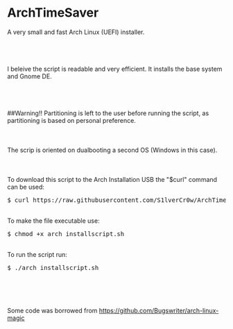 # ArchTimeSaver
A very small and fast Arch Linux (UEFI) installer.
\
\
\
\
\
I beleive the script is readable and very efficient. 
It installs the base system and Gnome DE.
\
\
\
\
\
##Warning!!
Partitioning is left to the user before running the script,
as partitioning is based on personal preference.
\
\
\
\
The scrip is oriented on dualbooting a second OS (Windows in this case).
\
\
\
\
To download this script to the Arch Installation USB the "$curl" command can be used:
<pre>$ curl https://raw.githubusercontent.com/S1lverCr0w/ArchTimeSaver/main/arch_install.sh > arch_installscript.sh</pre> 
\
To make the file executable use:
<pre>$ chmod +x arch_installscript.sh</pre>
\
To run the script run:
<pre>$ ./arch_installscript.sh</pre>
\
\
\
\
Some code was borrowed from 
https://github.com/Bugswriter/arch-linux-magic
